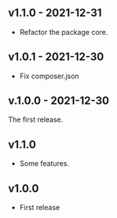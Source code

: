 ## v1.1.0 - 2021-12-31

- Refactor the package core.

## v1.0.1 - 2021-12-30

- Fix composer.json

## v.1.0.0 - 2021-12-30

The first release.

## v1.1.0

- Some features.

## v1.0.0

- First release
